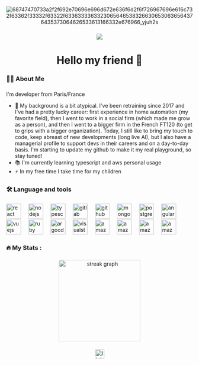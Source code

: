 ###

<div align="center">
  
  ![68747470733a2f2f692e70696e696d672e636f6d2f6f726967696e616c732f63362f33332f63322f63363333633230656465383266306530636564376435373064626533613166332e676966_yjuh2s](https://github.com/stevemorgeat/stevemorgeat/assets/30505548/d019c45f-db11-4900-b3d7-9e782134de71)

</div>


###

<div align="center">
  <img src="https://visitor-badge.laobi.icu/badge?page_id=stevemorgeat.stevemorgeat&"  />
</div>

###

<h1 align="center">Hello my friend 👋</h1>

###

<h3 align="left">👩‍💻  About Me</h3>

###

I'm developer from Paris/France


- 🔭 My background is a bit atypical. I've been retraining since 2017 and I've had a pretty lucky career: first experience in home automation (my favorite field), then I went to work in a social firm (which made me grow as a person), and then I went to a bigger firm in the French FT120 (to get to grips with a bigger organization).
Today, I still like to bring my touch to code, keep abreast of new developments (long live AI), but I also have a managerial profile to support devs in their careers and on a day-to-day basis.
I'm starting to update my github to make it my real playground, so stay tuned!
- 📚 I'm currently learning typescript and aws personal usage
- ⚡ In my free time I take time for my children


###

<h3 align="left">🛠 Language and tools</h3>

###

<div align="left">
  <img src="https://cdn.jsdelivr.net/gh/devicons/devicon/icons/react/react-original.svg" height="40" alt="react logo"  />
  <img width="12" />
  <img src="https://cdn.jsdelivr.net/gh/devicons/devicon/icons/nodejs/nodejs-original.svg" height="40" alt="nodejs logo"  />
  <img width="12" />
  <img src="https://cdn.jsdelivr.net/gh/devicons/devicon/icons/typescript/typescript-original.svg" height="40" alt="typescript logo"  />
  <img width="12" />
  <img src="https://cdn.jsdelivr.net/gh/devicons/devicon/icons/gitlab/gitlab-original.svg" height="40" alt="gitlab logo"  />
  <img width="12" />
  <img src="https://cdn.jsdelivr.net/gh/devicons/devicon/icons/github/github-original.svg" height="40" alt="github logo"  />
  <img width="12" />
  <img src="https://cdn.jsdelivr.net/gh/devicons/devicon/icons/mongodb/mongodb-original.svg" height="40" alt="mongodb logo"  />
  <img width="12" />
  <img src="https://cdn.jsdelivr.net/gh/devicons/devicon/icons/postgresql/postgresql-original.svg" height="40" alt="postgresql logo"  />
  <img width="12" />
  <img src="https://cdn.jsdelivr.net/gh/devicons/devicon/icons/angularjs/angularjs-original.svg" height="40" alt="angularjs logo"  />
  <img width="12" />
  <img src="https://cdn.jsdelivr.net/gh/devicons/devicon/icons/vuejs/vuejs-original.svg" height="40" alt="vuejs logo"  />
  <img width="12" />
  <img src="https://cdn.jsdelivr.net/gh/devicons/devicon/icons/ruby/ruby-original.svg" height="40" alt="ruby logo"  />
  <img width="12" />
  <img src="https://cdn.jsdelivr.net/gh/devicons/devicon/icons/argocd/argocd-original.svg" height="40" alt="argocd logo"  />
  <img width="12" />
  <img src="https://cdn.jsdelivr.net/gh/devicons/devicon/icons/visualstudio/visualstudio-plain.svg" height="40" alt="visualstudio logo"  />
  <img width="12" />
  <img src="https://icon.icepanel.io/AWS/svg/Compute/Lambda.svg" height="40" alt="amazonwebservices lambda logo"  />
  <img width="12" />
  <img src="https://icon.icepanel.io/AWS/svg/App-Integration/API-Gateway.svg" height="40" alt="amazonwebservices api gateway logo"  />
  <img width="12" />
  <img src="https://icon.icepanel.io/AWS/svg/Management-Governance/CloudFormation.svg" height="40" alt="amazonwebservices cloud formation logo"  />
  <img width="12" />
  <img src="https://icon.icepanel.io/AWS/svg/Analytics/Kinesis.svg" height="40" alt="amazonwebservices kinesis logo"  />
</div>

###

<h3 align="left">🔥   My Stats :</h3>

###

<div align="center">
  <img src="https://streak-stats.demolab.com?user=stevemorgeat&locale=en&mode=weekly&theme=dark&hide_border=false&border_radius=5&order=3" height="220" alt="streak graph"  />
</div>

###

<div align="center">
  <a href="www.linkedin.com/in/steve-morgeat" target="_blank">
    <img src="https://img.shields.io/static/v1?message=LinkedIn&logo=linkedin&label=&color=0077B5&logoColor=white&labelColor=&style=for-the-badge" height="25" alt="linkedin logo"  />
  </a>
</div>

###
